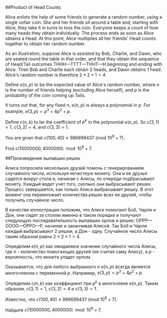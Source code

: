 ##Product of Head Counts


Alice enlists the help of some friends to generate a random number, using a single unfair coin. She and her friends sit around a table and, starting with Alice, they take it in turns to toss the coin. Everyone keeps a count of how many heads they obtain individually. The process ends as soon as Alice obtains a Head. At this point, Alice multiplies all her friends' Head counts together to obtain her random number.


As an illustration, suppose Alice is assisted by Bob, Charlie, and Dawn, who are seated round the table in that order, and that they obtain the sequence of Head/Tail outcomes THHH—TTTT—THHT—H beginning and ending with Alice. Then Bob and Charlie each obtain 2 heads, and Dawn obtains 1 head. Alice's random number is therefore $2\times 2\times 1 = 4$.


Define $e(n, p)$ to be the expected value of Alice's random number, where $n$ is the number of friends helping (excluding Alice herself), and $p$ is the probability of the coin coming up Tails.


It turns out that, for any fixed $n$, $e(n, p)$ is always a polynomial in $p$. For example, $e(3, p) = p^3 + 4p^2 + p$.


Define $c(n, k)$ to be the coefficient of $p^k$ in the polynomial $e(n, p)$. So $c(3, 1) = 1$, $c(3, 2) = 4$, and $c(3, 3) = 1$.


You are given that $c(100, 40) \equiv 986699437 \text{ } (\text{mod } 10^9+7)$.


Find $c(10000000, 4000000) \mod 10^9+7$.

##Произведение выпавших решек


Алиса попросила нескольких друзей помочь с генерированием случайного числа, используя нечестную монету. Она и ее друзья садятся вокруг стола и, начиная с Алисы, по очереди подбрасывают монету. Каждый ведет учет того, сколько они выбрасывают решек. Процесс завершается, как только Алиса выбрасывает решку. В этот момент она перемножает количества решек всех ее друзей, чтобы получить случайное число.


В качестве иллюстрации положим, что Алисе помогают Боб, Чарли и Дон, они сидят за столом именно в таком порядке и получают следующую последовательность выпавших орлов и решек: ОРРР—ОООО—ОРРО—Р, начиная и заканчивая Алисой. Так Боб и Чарли каждый выбрасывают 2 решки, а Дон - одну. Случайное число Алисы таким образом равно $2\times 2\times 1 = 4$.


Определим $e(n, p)$ как ожидаемое значение случайного числа Алисы, где $n$ - количество помогающих друзей (не считая саму Алису), а $p$ - вероятность, что монета упадет орлом.


Оказывается, что для любого выбранного $n$ $e(n, p)$ всегда является многочленом с переменной $p$. Например, $e(3, p) = p^3 + 4p^2 + p$.


Определим $c(n, k)$ как коэффициент при $p^k$ в многочлене $e(n, p)$. Таким образом, $c(3, 1) = 1$, $c(3, 2) = 4$ и $c(3, 3) = 1$.


Известно, что $c(100, 40) \equiv 986699437 \text{ } (\text{mod } 10^9+7)$.


Найдите $c(10000000, 4000000) \mod 10^9+7$.


